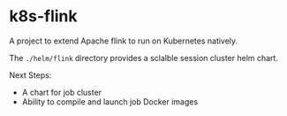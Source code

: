 # k8s-flink
A project to extend Apache flink to run on Kubernetes natively.


The `./helm/flink` directory provides a sclalble session cluster helm chart.

Next Steps:
- A chart for job cluster
- Ability to compile and launch job Docker images
